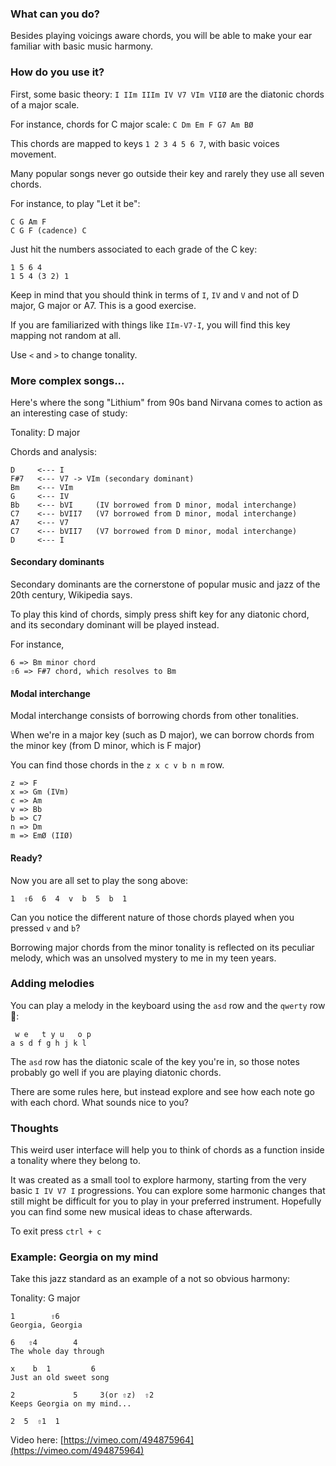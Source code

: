 ### What can you do?
Besides playing voicings aware chords, you will be able to make your ear familiar with basic music harmony.

### How do you use it?
First, some basic theory: `I IIm IIIm IV V7 VIm VIIØ` are the diatonic chords of a major scale.

For instance, chords for C major scale: `C Dm Em F G7 Am BØ`

This chords are mapped to keys `1 2 3 4 5 6 7`, with basic voices movement.

Many popular songs never go outside their key and rarely they use all seven chords.

For instance, to play "Let it be":
```
C G Am F
C G F (cadence) C
```

Just hit the numbers associated to each grade of the C key:
```
1 5 6 4
1 5 4 (3 2) 1
```

Keep in mind that you should think in terms of `I`, `IV` and `V` and not of D major, G major or A7. This is a good exercise.

If you are familiarized with things like `IIm-V7-I`, you will find this key mapping not random at all.

Use `<` and `>` to change tonality.

### More complex songs...
Here's where the song "Lithium" from 90s band Nirvana comes to action as an interesting case of study:

Tonality: D major

Chords and analysis:
```
D     <--- I
F#7   <--- V7 -> VIm (secondary dominant)
Bm    <--- VIm
G     <--- IV
Bb    <--- bVI     (IV borrowed from D minor, modal interchange)
C7    <--- bVII7   (V7 borrowed from D minor, modal interchange)
A7    <--- V7
C7    <--- bVII7   (V7 borrowed from D minor, modal interchange)
D     <--- I
```

#### Secondary dominants
Secondary dominants are the cornerstone of popular music and jazz of the 20th century, Wikipedia says.

To play this kind of chords, simply press shift key for any diatonic chord, and its secondary dominant will be played instead.

For instance,
```
6 => Bm minor chord
⇧6 => F#7 chord, which resolves to Bm
```

#### Modal interchange
Modal interchange consists of borrowing chords from other tonalities.

When we're in a major key (such as D major), we can borrow chords from the minor key (from D minor, which is F major)

You can find those chords in the `z x c v b n m` row.

```
z => F
x => Gm (IVm)
c => Am
v => Bb
b => C7
n => Dm
m => EmØ (IIØ)
```

#### Ready?
Now you are all set to play the song above:

```
1  ⇧6  6  4  v  b  5  b  1
```

Can you notice the different nature of those chords played when you pressed `v` and `b`?

Borrowing major chords from the minor tonality is reflected on its peculiar melody, which was an unsolved mystery to me in my teen years.

### Adding melodies
You can play a melody in the keyboard using the `asd` row and the `qwerty` row 🎹:
```
 w e   t y u   o p
a s d f g h j k l
```

The `asd` row has the diatonic scale of the key you're in, so those notes probably go well if you are playing diatonic chords. 

There are some rules here, but instead explore and see how each note go with each chord. What sounds nice to you?

### Thoughts
This weird user interface will help you to think of chords as a function inside a tonality where they belong to.

It was created as a small tool to explore harmony, starting from the very basic `I IV V7 I` progressions. You can explore some harmonic changes that still might be difficult for you to play in your preferred instrument. Hopefully you can find some new musical ideas to chase afterwards.

To exit press `ctrl + c`


### Example: Georgia on my mind
Take this jazz standard as an example of a not so obvious harmony:

Tonality: G major
```
1        ⇧6
Georgia, Georgia

6   ⇧4        4       
The whole day through

x    b  1         6
Just an old sweet song

2             5     3(or ⇧z)  ⇧2 
Keeps Georgia on my mind...

2  5  ⇧1  1
```
Video here: [https://vimeo.com/494875964](https://vimeo.com/494875964)
